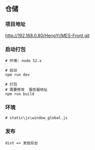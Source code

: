 ## 仓储

### 项目地址

http://192.168.0.80/HengYi/MES-Front.git

### 启动打包

```
# 环境: node 12.x

# 启动
npm run dev

# 打包
# 需要修改  服务器地址
npm run build
```

### 环境

```
# static\js\window_global.js
```

### 发布

```
dist => 发给后台
```

